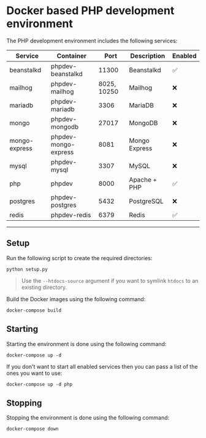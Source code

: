 # Docker based PHP development environment

The PHP development environment includes the following services:

| Service       | Container            | Port        | Description   | Enabled |
|---------------|----------------------|-------------|---------------|---------|
| beanstalkd    | phpdev-beanstalkd    | 11300       | Beanstalkd    | ✅      |
| mailhog       | phpdev-mailhog       | 8025, 10250 | Mailhog       | ❌      |
| mariadb       | phpdev-mariadb       | 3306        | MariaDB       | ❌      |
| mongo         | phpdev-mongodb       | 27017       | MongoDB       | ❌      |
| mongo-express | phpdev-mongo-express | 8081        | Mongo Express | ❌      |
| mysql         | phpdev-mysql         | 3307        | MySQL         | ❌      |
| php           | phpdev               | 8000        | Apache + PHP  | ✅      |
| postgres      | phpdev-postgres      | 5432        | PostgreSQL    | ❌      |
| redis         | phpdev-redis         | 6379        | Redis         | ✅      |

-----------

## Setup

Run the following script to create the required directories:

```
python setup.py
```

> Use the `--htdocs-source` argument if you want to symlink `htdocs` to an existing directory.

Build the Docker images using the following command:

```
docker-compose build
```

## Starting

Starting the environment is done using the following command:

```
docker-compose up -d
```

If you don't want to start all enabled services then you can pass a list of the ones you want to use:

```
docker-compose up -d php
```

## Stopping

Stopping the environment is done using the following command:

```
docker-compose down
```

